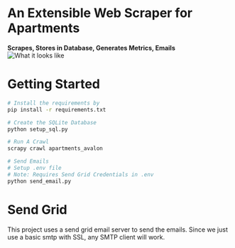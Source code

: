 # An Extensible Web Scraper for Apartments
**Scrapes, Stores in Database, Generates Metrics, Emails**
![What it looks like](/doc/apartmentscraper.gif?raw=true "Quick Demo Email")

# Getting Started
```bash
# Install the requirements by
pip install -r requirements.txt

# Create the SQLite Database
python setup_sql.py

# Run A Crawl
scrapy crawl apartments_avalon

# Send Emails
# Setup .env file
# Note: Requires Send Grid Credentials in .env
python send_email.py
```

# Send Grid
This project uses a send grid email server to send the emails. Since we just use a basic smtp with SSL, any SMTP client will work.
